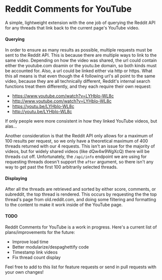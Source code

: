 # Reddit Comments for YouTube

A simple, lightweight extension with the one job of querying the Reddit API for any threads that link back to the current page's YouTube video.

#### Querying

In order to ensure as many results as possible, multiple requests must be sent to the Reddit API. This is because there are multiple ways to link to the same video. Depending on how the video was shared, the url could contain either the youtube.com doamin or the youtu.be domain, so both kinds must be accounted for. Also, a url could be linked either via http or https. What this all means is that even though the 4 following url's all point to the same video, because they are all technically different, Reddit's internal search functions treat them differently, and they each require their own request:

- https://www.youtube.com/watch?v=LYHbIo-WL8c
- http://www.youtube.com/watch?v=LYHbIo-WL8c
- https://youtu.be/LYHbIo-WL8c
- http://youtu.be/LYHbIo-WL8c

If only people were more consistent in how they linked YouTube videos, but alas...

Another consideration is that the Reddit API only allows for a maximum of 100 results per request, so we only have a theoretical maximum of 400 threads returned with our 4 requests. This isn't an issue for the majority of videos, but for widely shared videos (like dQw4w9WgXcQ) there will be threads cut off. Unfortunately, the `/api/info` endpoint we are using for requesting threads doesn't support the `after` argument, so there isn't any way to get past the first 100 arbitrarily selected threads.

#### Displaying

After all the threads are retrieved and sorted by either score, comments, or subreddit, the top thread is rendered. This occurs by requesting the the top thread's page from old.reddit.com, and doing some filtering and formatting to the content to make it work inside of the YouTube page.

#### TODO

Reddit Comments for YouTube is a work in progress. Here's a current list of plans/improvements for the future:

- Improve load time
- Better modularize/despaghettify code
- Timestamp link videos
- Fix thread count display

Feel free to add to this list for feature requests or send in pull requests with your own changes!
